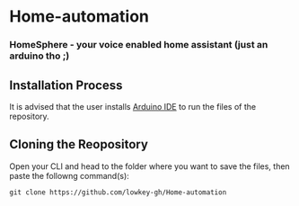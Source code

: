 # Home-automation
### HomeSphere - your voice enabled home assistant (just an arduino tho ;) 
## Installation Process
It is advised that the user installs [Arduino IDE](https://www.arduino.cc/en/software) to run the files of the repository. 

## Cloning the Reopository
Open your CLI and head to the folder where you want to save the files, then paste the followng command(s):
```
git clone https://github.com/lowkey-gh/Home-automation
```
